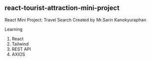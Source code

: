 ## react-tourist-attraction-mini-project

React Mini Project: Travel Search 
Created by Mr.Sarin Kanokyuraphan 

Learning
1. React
2. Tailwind
3. REST API
4. AXIOS

